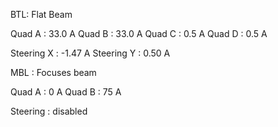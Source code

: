 BTL: Flat Beam

Quad A : 33.0 A
Quad B : 33.0 A
Quad C : 0.5 A
Quad D : 0.5 A

Steering X : -1.47 A
Steering Y : 0.50 A


MBL : Focuses beam

Quad A : 0 A
Quad B : 75 A

Steering : disabled
